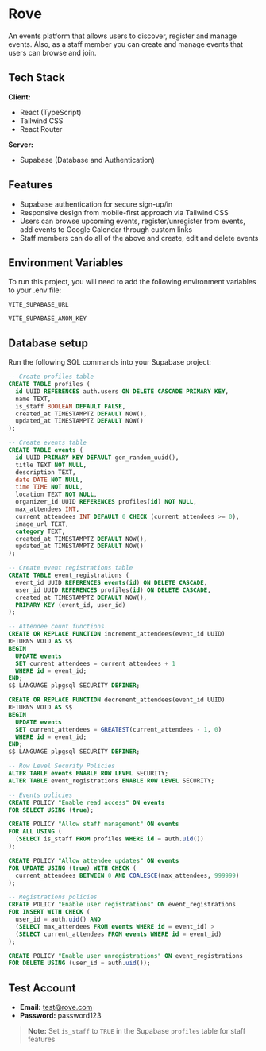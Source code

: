 
# Rove

An events platform that allows users to discover, register and manage events. Also, as a staff member you can create and manage events that users can browse and join.




## Tech Stack

**Client:** 
- React (TypeScript)
- Tailwind CSS
- React Router

**Server:**
- Supabase (Database and Authentication)


## Features

- Supabase authentication for secure sign-up/in
- Responsive design from mobile-first approach via Tailwind CSS
- Users can browse upcoming events, register/unregister from events, add events to Google Calendar through custom links
- Staff members can do all of the above and create, edit and delete events
## Environment Variables

To run this project, you will need to add the following environment variables to your .env file:

`VITE_SUPABASE_URL`

`VITE_SUPABASE_ANON_KEY`


## Database setup

Run the following SQL commands into your Supabase project:

```sql
-- Create profiles table
CREATE TABLE profiles (
  id UUID REFERENCES auth.users ON DELETE CASCADE PRIMARY KEY,
  name TEXT,
  is_staff BOOLEAN DEFAULT FALSE,
  created_at TIMESTAMPTZ DEFAULT NOW(),
  updated_at TIMESTAMPTZ DEFAULT NOW()
);

-- Create events table
CREATE TABLE events (
  id UUID PRIMARY KEY DEFAULT gen_random_uuid(),
  title TEXT NOT NULL,
  description TEXT,
  date DATE NOT NULL,
  time TIME NOT NULL,
  location TEXT NOT NULL,
  organizer_id UUID REFERENCES profiles(id) NOT NULL,
  max_attendees INT,
  current_attendees INT DEFAULT 0 CHECK (current_attendees >= 0),
  image_url TEXT,
  category TEXT,
  created_at TIMESTAMPTZ DEFAULT NOW(),
  updated_at TIMESTAMPTZ DEFAULT NOW()
);

-- Create event registrations table
CREATE TABLE event_registrations (
  event_id UUID REFERENCES events(id) ON DELETE CASCADE,
  user_id UUID REFERENCES profiles(id) ON DELETE CASCADE,
  created_at TIMESTAMPTZ DEFAULT NOW(),
  PRIMARY KEY (event_id, user_id)
);

-- Attendee count functions
CREATE OR REPLACE FUNCTION increment_attendees(event_id UUID)
RETURNS VOID AS $$
BEGIN
  UPDATE events
  SET current_attendees = current_attendees + 1
  WHERE id = event_id;
END;
$$ LANGUAGE plpgsql SECURITY DEFINER;

CREATE OR REPLACE FUNCTION decrement_attendees(event_id UUID)
RETURNS VOID AS $$
BEGIN
  UPDATE events
  SET current_attendees = GREATEST(current_attendees - 1, 0)
  WHERE id = event_id;
END;
$$ LANGUAGE plpgsql SECURITY DEFINER;

-- Row Level Security Policies
ALTER TABLE events ENABLE ROW LEVEL SECURITY;
ALTER TABLE event_registrations ENABLE ROW LEVEL SECURITY;

-- Events policies
CREATE POLICY "Enable read access" ON events
FOR SELECT USING (true);

CREATE POLICY "Allow staff management" ON events
FOR ALL USING (
  (SELECT is_staff FROM profiles WHERE id = auth.uid())
);

CREATE POLICY "Allow attendee updates" ON events
FOR UPDATE USING (true) WITH CHECK (
  current_attendees BETWEEN 0 AND COALESCE(max_attendees, 999999)
);

-- Registrations policies
CREATE POLICY "Enable user registrations" ON event_registrations
FOR INSERT WITH CHECK (
  user_id = auth.uid() AND
  (SELECT max_attendees FROM events WHERE id = event_id) >
  (SELECT current_attendees FROM events WHERE id = event_id)
);

CREATE POLICY "Enable user unregistrations" ON event_registrations
FOR DELETE USING (user_id = auth.uid());
```
## Test Account

- **Email:** test@rove.com
- **Password:** password123

> **Note:** Set `is_staff` to `TRUE` in the Supabase `profiles` table for staff features
